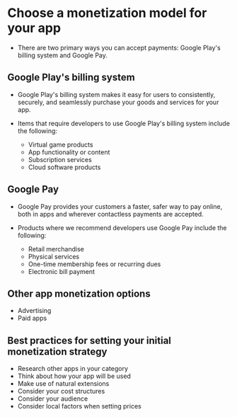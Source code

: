 # Choose a monetization model for your app

- There are two primary ways you can accept payments: Google Play's billing system and Google Pay.

## Google Play's billing system
- Google Play's billing system makes it easy for users to consistently, securely, and seamlessly purchase your goods and services for your app.

- Items that require developers to use Google Play's billing system include the following:
  - Virtual game products
  - App functionality or content
  - Subscription services
  - Cloud software products

## Google Pay

- Google Pay provides your customers a faster, safer way to pay online, both in apps and wherever contactless payments are accepted. 

- Products where we recommend developers use Google Pay include the following:
  - Retail merchandise
  - Physical services
  - One-time membership fees or recurring dues
  - Electronic bill payment

## Other app monetization options
- Advertising
- Paid apps

## Best practices for setting your initial monetization strategy

- Research other apps in your category
- Think about how your app will be used
- Make use of natural extensions
- Consider your cost structures
- Consider your audience
- Consider local factors when setting prices